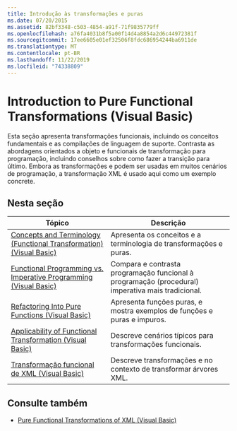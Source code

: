 ```yaml
---
title: Introdução às transformações e puras
ms.date: 07/20/2015
ms.assetid: 82bf3348-c503-4854-a91f-71f9835779ff
ms.openlocfilehash: a76fa4031b8f5a00f14d4a8854a2d6c44972381f
ms.sourcegitcommit: 17ee6605e01ef32506f8fdc686954244ba6911de
ms.translationtype: MT
ms.contentlocale: pt-BR
ms.lasthandoff: 11/22/2019
ms.locfileid: "74338809"
---
```

# <a name="introduction-to-pure-functional-transformations-visual-basic"></a>Introduction to Pure Functional Transformations (Visual Basic)
Esta seção apresenta transformações funcionais, incluindo os conceitos fundamentais e as compilações de linguagem de suporte. Contrasta as abordagens orientados a objeto e funcionais de transformação para programação, incluindo conselhos sobre como fazer a transição para último. Embora as transformações e podem ser usadas em muitos cenários de programação, a transformação XML é usado aqui como um exemplo concrete.  
  
## <a name="in-this-section"></a>Nesta seção  
  
|Tópico|Descrição|  
|-----------|-----------------|  
|[Concepts and Terminology (Functional Transformation) (Visual Basic)](../../../../visual-basic/programming-guide/concepts/linq/concepts-and-terminology-functional-transformation.md)|Apresenta os conceitos e a terminologia de transformações e puras.|  
|[Functional Programming vs. Imperative Programming (Visual Basic)](../../../../visual-basic/programming-guide/concepts/linq/functional-programming-vs-imperative-programming.md)|Compara e contrasta programação funcional à programação (procedural) imperativa mais tradicional.|  
|[Refactoring Into Pure Functions (Visual Basic)](../../../../visual-basic/programming-guide/concepts/linq/refactoring-into-pure-functions.md)|Apresenta funções puras, e mostra exemplos de funções e puras e impuros.|  
|[Applicability of Functional Transformation (Visual Basic)](../../../../visual-basic/programming-guide/concepts/linq/applicability-of-functional-transformation.md)|Descreve cenários típicos para transformações funcionais.|  
|[Transformação funcional de XML (Visual Basic)](../../../../visual-basic/programming-guide/concepts/linq/functional-transformation-of-xml.md)|Descreve transformações e no contexto de transformar árvores XML.|  
  
## <a name="see-also"></a>Consulte também

- [Pure Functional Transformations of XML (Visual Basic)](../../../../visual-basic/programming-guide/concepts/linq/pure-functional-transformations-of-xml.md)

